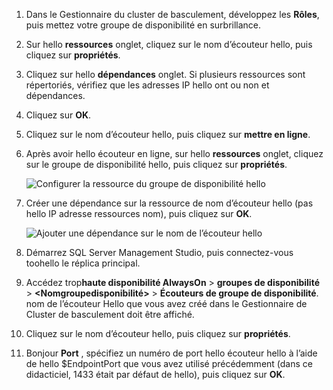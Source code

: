 1. Dans le Gestionnaire du cluster de basculement, développez les **Rôles**, puis mettez votre groupe de disponibilité en surbrillance.  

2. Sur hello **ressources** onglet, cliquez sur le nom d’écouteur hello, puis cliquez sur **propriétés**.

3. Cliquez sur hello **dépendances** onglet. Si plusieurs ressources sont répertoriés, vérifiez que les adresses IP hello ont ou non et dépendances.  

4. Cliquez sur **OK**.

5. Cliquez sur le nom d’écouteur hello, puis cliquez sur **mettre en ligne**.

6. Après avoir hello écouteur en ligne, sur hello **ressources** onglet, cliquez sur le groupe de disponibilité hello, puis cliquez sur **propriétés**.
   
    ![Configurer la ressource du groupe de disponibilité hello](./media/virtual-machines-sql-server-configure-alwayson-availability-group-listener/IC678772.gif)

7. Créer une dépendance sur la ressource de nom d’écouteur hello (pas hello IP adresse ressources nom), puis cliquez sur **OK**.
   
    ![Ajouter une dépendance sur le nom de l’écouteur hello](./media/virtual-machines-sql-server-configure-alwayson-availability-group-listener/IC678773.gif)

8. Démarrez SQL Server Management Studio, puis connectez-vous toohello le réplica principal.

9. Accédez trop**haute disponibilité AlwaysOn** > **groupes de disponibilité** > **\<Nomgroupedisponibilité\>**   >  **Écouteurs de groupe de disponibilité**.  
    nom de l’écouteur Hello que vous avez créé dans le Gestionnaire de Cluster de basculement doit être affiché.

10. Cliquez sur le nom d’écouteur hello, puis cliquez sur **propriétés**.

11. Bonjour **Port** , spécifiez un numéro de port hello écouteur hello à l’aide de hello $EndpointPort que vous avez utilisé précédemment (dans ce didacticiel, 1433 était par défaut de hello), puis cliquez sur **OK**.


